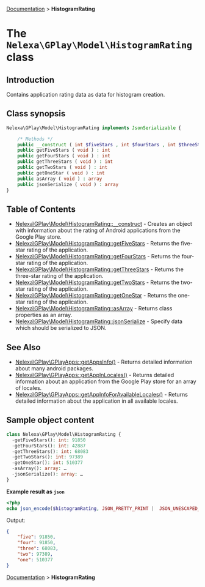[Documentation](../../README.md) > **HistogramRating**

# The `Nelexa\GPlay\Model\HistogramRating` class

## Introduction
Contains application rating data as data for histogram creation.

## Class synopsis
```php
Nelexa\GPlay\Model\HistogramRating implements JsonSerializable {

    /* Methods */
    public __construct ( int $fiveStars , int $fourStars , int $threeStars , int $twoStars , int $oneStar ) 
    public getFiveStars ( void ) : int
    public getFourStars ( void ) : int
    public getThreeStars ( void ) : int
    public getTwoStars ( void ) : int
    public getOneStar ( void ) : int
    public asArray ( void ) : array
    public jsonSerialize ( void ) : array
}
```

## Table of Contents
* [Nelexa\GPlay\Model\HistogramRating::__construct](histogramrating.__construct.md) - Creates an object with information about the rating of Android applications from the Google Play store.
* [Nelexa\GPlay\Model\HistogramRating::getFiveStars](histogramrating.getfivestars.md) - Returns the five-star rating of the application.
* [Nelexa\GPlay\Model\HistogramRating::getFourStars](histogramrating.getfourstars.md) - Returns the four-star rating of the application.
* [Nelexa\GPlay\Model\HistogramRating::getThreeStars](histogramrating.getthreestars.md) - Returns the three-star rating of the application.
* [Nelexa\GPlay\Model\HistogramRating::getTwoStars](histogramrating.gettwostars.md) - Returns the two-star rating of the application.
* [Nelexa\GPlay\Model\HistogramRating::getOneStar](histogramrating.getonestar.md) - Returns the one-star rating of the application.
* [Nelexa\GPlay\Model\HistogramRating::asArray](histogramrating.asarray.md) - Returns class properties as an array.
* [Nelexa\GPlay\Model\HistogramRating::jsonSerialize](histogramrating.jsonserialize.md) - Specify data which should be serialized to JSON.


## See Also
* [Nelexa\GPlay\GPlayApps::getAppsInfo()](../GPlayApps/gplayapps.getappsinfo.md) - Returns detailed information about many android packages.
* [Nelexa\GPlay\GPlayApps::getAppInLocales()](../GPlayApps/gplayapps.getappinlocales.md) - Returns detailed information about an application from the Google Play store for an array of locales.
* [Nelexa\GPlay\GPlayApps::getAppInfoForAvailableLocales()](../GPlayApps/gplayapps.getappinfoforavailablelocales.md) - Returns detailed information about the application in all available locales.
## Sample object content
```php
class Nelexa\GPlay\Model\HistogramRating {
  -getFiveStars(): int: 91850
  -getFourStars(): int: 42887
  -getThreeStars(): int: 68083
  -getTwoStars(): int: 97389
  -getOneStar(): int: 510377
  -asArray(): array: …
  -jsonSerialize(): array: …
}
```
**Example result as `json`**
```php
<?php
echo json_encode($histogramRating, JSON_PRETTY_PRINT |  JSON_UNESCAPED_SLASHES | JSON_UNESCAPED_UNICODE | JSON_UNESCAPED_LINE_TERMINATORS);
```
Output:
```json
{
    "five": 91850,
    "four": 91850,
    "three": 68083,
    "two": 97389,
    "one": 510377
}
```

[Documentation](../../README.md) > **HistogramRating**
